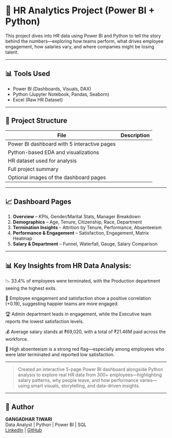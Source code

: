 # 💼 HR Analytics Project (Power BI + Python)

This project dives into HR data using Power BI and Python to tell the story behind the numbers—exploring how teams perform, what drives employee engagement, how salaries vary, and where companies might be losing talent.

---

## 📊 Tools Used
- Power BI (Dashboards, Visuals, DAX)
- Python (Jupyter Notebook, Pandas, Seaborn)
- Excel (Raw HR Dataset)

---

## 📁 Project Structure

| File | Description |
|------|-------------|
|Power BI dashboard with 5 interactive pages |
|Python-based EDA and visualizations |
|HR dataset used for analysis |
|Full project summary |
|Optional images of the dashboard pages |

---

## 📈 Dashboard Pages

1. **Overview** – KPIs, Gender/Marital Stats, Manager Breakdown
2. **Demographics** – Age, Tenure, Citizenship, Race, Department
3. **Termination Insights** – Attrition by Tenure, Performance, Absenteeism
4. **Performance & Engagement** – Satisfaction, Engagement, Matrix Heatmap
5. **Salary & Department** – Funnel, Waterfall, Gauge, Salary Comparison

---

## 📊 Key Insights from HR Data Analysis:
📉 33.4% of employees were terminated, with the Production department seeing the highest exits.

💬 Employee engagement and satisfaction show a positive correlation (+0.19), suggesting happier teams are more engaged.

🏆 Admin department leads in engagement, while the Executive team reports the lowest satisfaction levels.

💰 Average salary stands at ₹69,020, with a total of ₹21.46M paid across the workforce.

🚩 High absenteeism is a strong red flag—especially among employees who were later terminated and reported low satisfaction.

---

> Created an interactive 5-page Power BI dashboard alongside Python analysis to explore real HR data from 300+ employees—highlighting salary patterns, why people leave, and how performance varies—using smart visuals, storytelling, and data-driven insights.

---

## 🧠 Author

**GANGADHAR TIWARI**  
Data Analyst | Python | Power BI | SQL  
[LinkedIn](https://linkedin.com/in/gangadhartiwari01) | [GitHub](https://github.com/gangadhartiwari)
